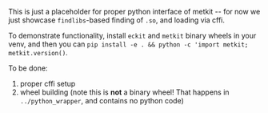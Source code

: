 This is just a placeholder for proper python interface of metkit -- for now we just showcase `findlibs`-based finding of `.so`, and loading via cffi.

To demonstrate functionality, install `eckit` and `metkit` binary wheels in your venv, and then you can `pip install -e . && python -c 'import metkit; metkit.version()`.

To be done:
1. proper cffi setup
2. wheel building (note this is **not** a binary wheel! That happens in `../python_wrapper`, and contains no python code)
